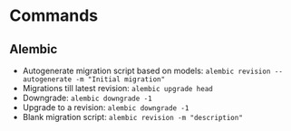 # Commands

## Alembic
- Autogenerate migration script based on models: `alembic revision --autogenerate -m "Initial migration"`
- Migrations till latest revision: `alembic upgrade head`
- Downgrade: `alembic downgrade -1`
- Upgrade to a revision: `alembic downgrade -1`
- Blank migration script: `alembic revision -m "description"`